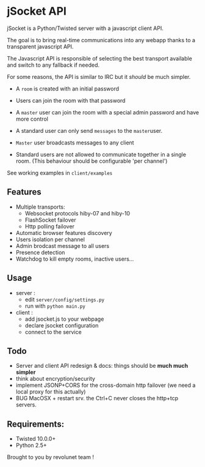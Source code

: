 jSocket API
=======

jSocket is a Python/Twisted server with a javascript client API.

The goal is to bring real-time communications into any webapp thanks to a transparent javascript API.

The Javascript API is responsible of selecting the best transport available and switch to any fallback if needed. 

For some reasons, the API is similar to IRC but it *should* be much simpler.

 - A `room` is created with an initial password
 - Users can join the room with that password
 - A `master` user can join the room with a special admin password and have more control

 - A standard user can only send `messages` to the `master`user. 
 - `Master` user broadcasts messages to any client
 - Standard users are not allowed to communicate together in a single room. (This behaviour should be configurable 'per channel')

See working examples in `client/examples`


Features
---
 - Multiple transports:
     - Websocket protocols hiby-07 and hiby-10
     - FlashSocket failover
     - Http polling failover
 - Automatic browser features discovery
 - Users isolation per channel
 - Admin brodcast message to all users
 - Presence detection
 - Watchdog to kill empty rooms, inactive users...


Usage
---
 - server :
     - edit `server/config/settings.py`
     - run with `python main.py`
 - client :
     - add jsocket.js to your webpage
     - declare jsocket configuration
     - connect to the service


Todo
---
 - Server and client API redesign & docs: things should be **much much simpler**
 - think about encryption/security
 - implement JSONP+CORS for the cross-domain http failover (we need a local proxy for this actually)
 - BUG MacOSX + restart srv. the Ctrl+C never closes the http+tcp servers.


Requirements:
--

- Twisted 10.0.0+
- Python 2.5+


Brought to you by revolunet team !
